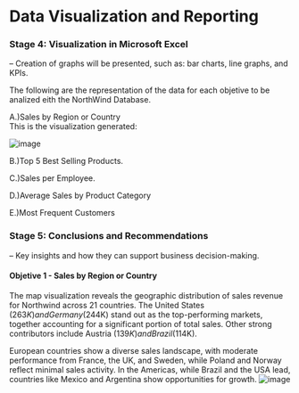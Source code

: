 # Data Visualization and Reporting<br>

### Stage 4: Visualization in Microsoft Excel <br>
– Creation of graphs will be presented,  such as: bar charts, line graphs, and KPIs.<br>

The following are the representation of the data for each objetive to be analized eith the NorthWind Database.<br> 

A.)Sales by Region or Country<br>
This is the visualization generated:<br>

![image](https://github.com/user-attachments/assets/5274a06f-063d-4b0b-916f-5dacd367b29a)



B.)Top 5 Best Selling Products.








C.)Sales per Employee.






D.)Average Sales by Product Category






E.)Most Frequent Customers
































































### Stage 5: Conclusions and Recommendations
– Key insights and how they can support business decision-making.

#### Objetive 1 - Sales by Region or Country
The map visualization reveals the geographic distribution of sales revenue for Northwind across 21 countries. The United States ($263K) and Germany ($244K) stand out as the top-performing markets, together accounting for a significant portion of total sales. Other strong contributors include Austria ($139K) and Brazil ($114K).

European countries show a diverse sales landscape, with moderate performance from France, the UK, and Sweden, while Poland and Norway reflect minimal sales activity. In the Americas, while Brazil and the USA lead, countries like Mexico and Argentina show opportunities for growth.
![image](https://github.com/user-attachments/assets/3c733efe-00cd-4ece-8200-1c7501fd9b12)

